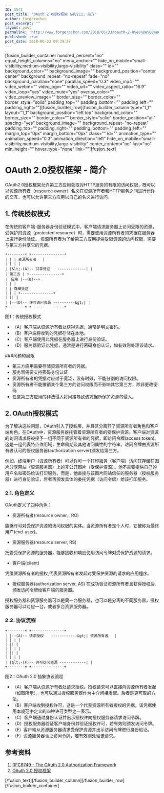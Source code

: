 ```yaml
---
ID: 1541
post_title: 'OAuth 2.0授权框架 &#8211; 简介'
author: forgerockcn
post_excerpt: ""
layout: post
permalink: 'http://www.forgerockcn.com/2018/06/23/oauth-2-0%e6%8e%88%e6%9d%83%e6%a1%86%e6%9e%b6-%e7%ae%80%e4%bb%8b/'
published: true
post_date: 2018-06-23 09:39:27
---
```

[fusion_builder_container hundred_percent="no" equal_height_columns="no" menu_anchor="" hide_on_mobile="small-visibility,medium-visibility,large-visibility" class="" id="" background_color="" background_image="" background_position="center center" background_repeat="no-repeat" fade="no" background_parallax="none" parallax_speed="0.3" video_mp4="" video_webm="" video_ogv="" video_url="" video_aspect_ratio="16:9" video_loop="yes" video_mute="yes" overlay_color="" video_preview_image="" border_size="" border_color="" border_style="solid" padding_top="" padding_bottom="" padding_left="" padding_right=""][fusion_builder_row][fusion_builder_column type="1_1" layout="1_1" background_position="left top" background_color="" border_size="" border_color="" border_style="solid" border_position="all" spacing="yes" background_image="" background_repeat="no-repeat" padding_top="" padding_right="" padding_bottom="" padding_left="" margin_top="0px" margin_bottom="0px" class="" id="" animation_type="" animation_speed="0.3" animation_direction="left" hide_on_mobile="small-visibility,medium-visibility,large-visibility" center_content="no" last="no" min_height="" hover_type="none" link=""][fusion_text]

# OAuth 2.0授权框架 - 简介

OAuth2.0授权框架允许第三方应用获取对HTTP服务的有限的访问权限，既可以以资源所有者（resource owner）名义在资源所有者和HTTP服务之间进行允许的交互，也可以允许第三方应用以自己的名义进行访问。

## 1. 传统授权模式
在传统的客户端-服务器身份验证模式中，客户端请求服务器上访问受限的资源，受保护的资源（protected resource）时，需要使用资源所有者的凭据在服务器上进行身份验证。 资源所有者为了给第三方应用提供受限资源的访问权限，需要与第三方共享它的凭据。

```
+--------+ +---------------+
| | | 资源所有者　 |
| | | |
| |&lt;-(A)-- 共享凭证　　-------------| |
| 第三方 | +---------------+
|　应用 |--(B)--+
| | |
| | 存储凭证
| | | +---------------+
| || |
| |--(D)-- 许可访问资源 ----------&gt;| |
+--------+ +---------------+

```
图1：传统授权模式

* （A）客户端从资源所有者处获得凭据，通常是明文密码。
* （B）客户端将收到的凭据存储在本地。
* （C）客户端使用此凭据在服务器上进行身份验证。
* （D）服务器验证此凭据，通常是进行密码身份认证，如有效则处理该请求。

###问题和局限
* 第三方应用需要存储资源所有者的凭据。
* 服务器需要支持密码身份认证
* 资源所有者的凭据对应过于宽泛，没有时效，不能分割的访问权限。
* 资源所有者不能撤销某个第三方的访问权限而不影响其它第三方，除非更改密码
* 任意第三方应用的非法侵入将间接导致该凭据所保护资源的侵入。

## 2. OAuth授权模式

为了解决这些问题，OAuth引入了授权层，并且区分离开了资源所有者角色和客户端角色。在OAuth中，资源服务器托管着资源所有者的受保护资源。客户端对资源的访问请求将被授予一组不同于资源所有者的凭据，即访问令牌(access token)。这是一组代表特点作用域，生命周期及其他访问属性的字符串。访问令牌由资源所有者认可的授权服务器(authorization server)颁发给第三方。

例如，终端用户（资源所有者）可以许可一个打印服务（客户端）访问其存储在图片分享网站（资源服务器）上的非公开图片（受保护资源）。他不需要提供自己的用户名和密码给该打印服务。而是，他直接与该图片网站信任的服务器（授权服务器）进行身份验证，后者再颁发具体的委托凭据（访问令牌）给该打印服务。

### 2.1. 角色定义
OAuth定义了四种角色：

* 资源所有者(resource owner，RO)

能够许可对受保护资源的访问权限的实体。当资源所有者是个人时，它被称为最终用户(end-user)。

* 资源服务器(resource server, RS)

托管受保护资源的服务器，能够接收和响应使用访问令牌对受保护资源的请求。

* 客户端(client)

凭借资源所有者的授权,代表资源所有者发起对受保护资源的请求的应用程序。

* 授权服务器(authorization server, AS)
在成功验证资源所有者且获得授权后,颁发访问令牌给客户端的服务器。

授权服务器和资源服务器可以是同一台服务器，也可以是分离的不同服务器。授权服务器可以对应一台，或者多台资源服务器。

### 2.2. 协议流程
```
+--------+ +---------------+
| |--(A)-- 请求授权　　------------&gt;| 资源所有者　 |
| | | |
| || |
| | | |
| || |
| | | |
| |&lt;-(F)-- 许可访问资源 ------------| |
+--------+ +---------------+

```
图2：OAuth 2.0 抽象协议流程

* （A）客户端从资源所有者处请求授权。授权请求可以直接向资源所有者发起（如图所示），也可以通过授权服务器作为中介间接发起。后者是更可取的方法。
* （B）客户端收到授权许可，这是一个代表资源所有者授权的凭据。该凭据使用本规范中定义的四种许可类型之一表示。
* （C）客户端通过身份认证并出示授权许向授权服务器请求访问令牌。
* （D）授权服务器验证客户端身份并验证授权许可，若有效则颁发访问令牌。
* （E）客户端从资源服务器请求受保护资源并出示访问令牌进行身份验证。
* （F）资源服务器验证访问令牌，若有效则处理该请求。

## 参考资料
1. [RFC6749 - The OAuth 2.0 Authorization Framework](https://tools.ietf.org/html/rfc6749)
1. [OAuth 2.0 授权框架](https://legacy.gitbook.com/book/yisiqi/the-oauth-2-0-authorization-framework/details)

[/fusion_text][/fusion_builder_column][/fusion_builder_row][/fusion_builder_container]